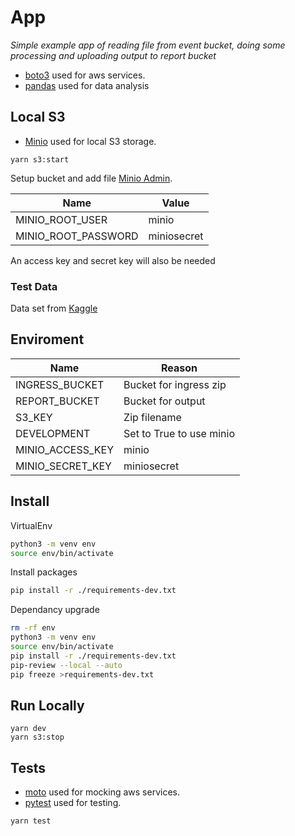 # App

_Simple example app of reading file from event bucket, doing some processing and uploading output to report bucket_

- [boto3](https://boto3.amazonaws.com/v1/documentation/api/latest/guide/quickstart.html/) used for aws services.
- [pandas](https://pandas.pydata.org) used for data analysis

## Local S3

- [Minio](https://hub.docker.com/r/bitnami/minio) used for local S3 storage.

```
yarn s3:start
```

Setup bucket and add file [Minio Admin](http://localhost:9001/).

| Name                | Value       |
| ------------------- | ----------- |
| MINIO_ROOT_USER     | minio       |
| MINIO_ROOT_PASSWORD | miniosecret |

An access key and secret key will also be needed

### Test Data

Data set from [Kaggle](https://www.kaggle.com/datasets?topic=trendingDataset)

## Enviroment

| Name             | Reason                   |
| ---------------- | ------------------------ |
| INGRESS_BUCKET   | Bucket for ingress zip   |
| REPORT_BUCKET    | Bucket for output        |
| S3_KEY           | Zip filename             |
| DEVELOPMENT      | Set to True to use minio |
| MINIO_ACCESS_KEY | minio                    |
| MINIO_SECRET_KEY | miniosecret              |

## Install

VirtualEnv

```bash
python3 -m venv env
source env/bin/activate
```

Install packages

```bash
pip install -r ./requirements-dev.txt
```

Dependancy upgrade

```bash
rm -rf env
python3 -m venv env
source env/bin/activate
pip install -r ./requirements-dev.txt
pip-review --local --auto
pip freeze >requirements-dev.txt
```

## Run Locally

```
yarn dev
yarn s3:stop
```

## Tests

- [moto](http://docs.getmoto.org/en/latest/) used for mocking aws services.
- [pytest](https://docs.pytest.org/en/8.0.x/) used for testing.

```
yarn test
```
